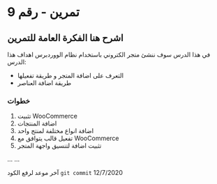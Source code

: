 
# 9 تمرين - رقم
## اشرح هنا الفكرة العامة للتمرين
في هذا الدرس سوف ننشئ متجر الكتروني باستخدام نظام الووردبرس
اهداف هذا الدرس:
- التعرف على اضافة المتجر و طريقة تفعيلها
- طريقة اضافة العناصر


### خطوات 
1. تثبيت WooCommerce
2. اضافة المنتجات
3. اضافة انواع مختلفة لمنتج واحد 
4. تفعيل قالب يتوافق مع WooCommerce
5. تثبيت اضافة لتنسيق واجهة المتجر

...
...



آخر موعد لرفع الكود  `git commit` 
12/7/2020
